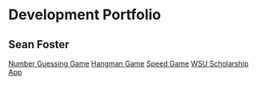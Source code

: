 # Development Portfolio
## Sean Foster

[Number Guessing Game](https://seanafoster.github.io/number-guessing-game)
[Hangman Game](https://seanafoster.github.io/hangman-game)
[Speed Game](https://seanafoster.github.io/speed-game)
[WSU Scholarship App](https://seanafoster.github.io/wsu-scholarship-app)